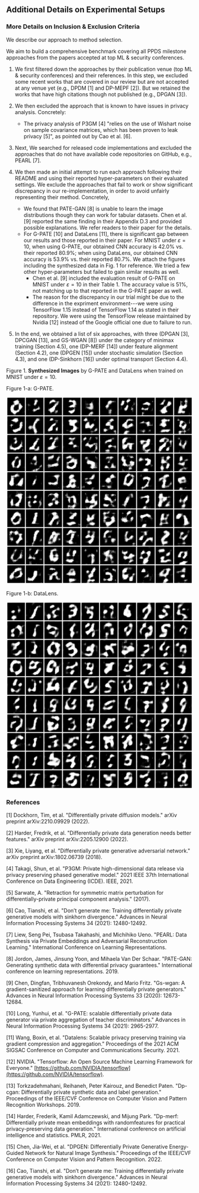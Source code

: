 ## Additional Details on Experimental Setups

### More Details on Inclusion & Exclusion Criteria

We describe our approach to method selection.

We aim to build a comprehensive benchmark covering all PPDS milestone approaches from the papers accepted at top ML & security conferences. 

1. We first filtered down the approaches by their publication venue (top ML & security conferences) and their references. In this step, we excluded some recent works that are covered in our review but are not accepted at any venue yet (e.g., DPDM [1] and DP-MEPF [2]). But we retained the works that have high citations though not published (e.g., DPGAN [3]).

2. We then excluded the approach that is known to have issues in privacy analysis. Concretely:

    - The privacy analysis of P3GM [4] "relies on the use of Wishart noise on sample covariance matrices, which has been proven to leak privacy [5]", as pointed out by Cao et al. [6].

3. Next, We searched for released code implementations and excluded the approaches that do not have available code repositories on GitHub, e.g., PEARL [7].

4. We then made an initial attempt to run each approach following their README and using their reported hyper-parameters on their evaluated settings. We exclude the approaches that fail to work or show significant discrepancy in our re-implementation, in order to avoid unfairly representing their method. Concretely, 

   - We found that PATE-GAN [8] is unable to learn the image distributions though they can work for tabular datasets. Chen et al. [9] reported the same finding in their Appendix D.3 and provided possible explanations. We refer readers to their paper for the details.
   - For G-PATE [10] and DataLens [11], there is significant gap between our results and those reported in their paper. For MNIST under $\varepsilon=10$, when using G-PATE, our obtained CNN accuracy is 42.0\% vs. their reported 80.9\%; when using DataLens, our obtained CNN accuracy is 53.9\% vs. their reported 80.7\%. We attach the figures including the synthesized data in Fig. 1 for reference. We tried a few other hyper-parameters but failed to gain similar results as well.
     - Chen et al. [9] included the evaluation result of G-PATE on MNIST under $\varepsilon=10$ in their Table 1. The accuracy value is 51\%, not matching up to that reported in the G-PATE paper as well.
     - The reason for the discrepancy in our trial might be due to the difference in the expriment environment---we were using TensorFlow 1.15 instead of TensorFlow 1.14 as stated in their repository. We were using the TensorFlow release maintained by Nvidia [12] instead of the Google official one due to failure to run.

5. In the end, we obtained a list of six approaches, with three (DPGAN [3], DPCGAN [13], and GS-WGAN [8]) under the category of minimax training (Section 4.5), one (DP-MERF [14]) under feature alignment (Section 4.2), one (DPGEN [15]) under stochastic simulation (Section 4.3), and one (DP-Sinkhorn [16]) under optimal transport (Section 4.4).

Figure 1. **Synthesized Images** by G-PATE and DataLens when trained on MNIST under $\varepsilon=10$.

Figure 1-a: G-PATE.

![G-PATE-MNIST-eps-10](./figs/gpate_mnist_eps-10.png)

Figure 1-b: DataLens.

![DataLens-MNIST-eps-10](./figs/datalens_mnist_eps-10.png)


### References

[1] Dockhorn, Tim, et al. "Differentially private diffusion models." arXiv preprint arXiv:2210.09929 (2022).

[2] Harder, Fredrik, et al. "Differentially private data generation needs better features." arXiv preprint arXiv:2205.12900 (2022).

[3] Xie, Liyang, et al. "Differentially private generative adversarial network." arXiv preprint arXiv:1802.06739 (2018).

[4] Takagi, Shun, et al. "P3GM: Private high-dimensional data release via privacy preserving phased generative model." 2021 IEEE 37th International Conference on Data Engineering (ICDE). IEEE, 2021.

[5] Sarwate, A. "Retraction for symmetric matrix perturbation for differentially-private principal component analysis." (2017).

[6] Cao, Tianshi, et al. "Don’t generate me: Training differentially private generative models with sinkhorn divergence." Advances in Neural Information Processing Systems 34 (2021): 12480-12492.

[7] Liew, Seng Pei, Tsubasa Takahashi, and Michihiko Ueno. "PEARL: Data Synthesis via Private Embeddings and Adversarial Reconstruction Learning." International Conference on Learning Representations.

[8] Jordon, James, Jinsung Yoon, and Mihaela Van Der Schaar. "PATE-GAN: Generating synthetic data with differential privacy guarantees." International conference on learning representations. 2019.

[9] Chen, Dingfan, Tribhuvanesh Orekondy, and Mario Fritz. "Gs-wgan: A gradient-sanitized approach for learning differentially private generators." Advances in Neural Information Processing Systems 33 (2020): 12673-12684.

[10] Long, Yunhui, et al. "G-PATE: scalable differentially private data generator via private aggregation of teacher discriminators." Advances in Neural Information Processing Systems 34 (2021): 2965-2977.

[11] Wang, Boxin, et al. "Datalens: Scalable privacy preserving training via gradient compression and aggregation." Proceedings of the 2021 ACM SIGSAC Conference on Computer and Communications Security. 2021.

[12] NVIDIA. "Tensorflow: An Open Source Machine Learning Framework for Everyone." [https://github.com/NVIDIA/tensorflow](https://github.com/NVIDIA/tensorflow).

[13] Torkzadehmahani, Reihaneh, Peter Kairouz, and Benedict Paten. "Dp-cgan: Differentially private synthetic data and label generation." Proceedings of the IEEE/CVF Conference on Computer Vision and Pattern Recognition Workshops. 2019.

[14] Harder, Frederik, Kamil Adamczewski, and Mijung Park. "Dp-merf: Differentially private mean embeddings with randomfeatures for practical privacy-preserving data generation." International conference on artificial intelligence and statistics. PMLR, 2021.

[15] Chen, Jia-Wei, et al. "DPGEN: Differentially Private Generative Energy-Guided Network for Natural Image Synthesis." Proceedings of the IEEE/CVF Conference on Computer Vision and Pattern Recognition. 2022.

[16] Cao, Tianshi, et al. "Don’t generate me: Training differentially private generative models with sinkhorn divergence." Advances in Neural Information Processing Systems 34 (2021): 12480-12492.

